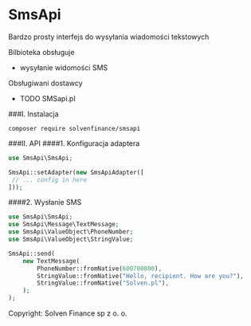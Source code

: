 SmsApi
==================
Bardzo prosty interfejs do wysyłania wiadomości tekstowych

Bilbioteka obsługuje 
- wysyłanie widomości SMS
 
Obsługiwani dostawcy
- TODO SMSapi.pl

###I. Instalacja

```
composer require solvenfinance/smsapi
```

###II. API
####1. Konfiguracja adaptera 

```php
use SmsApi\SmsApi;

SmsApi::setAdapter(new SmsApiAdapter([
 // ... config in here
]));

```

####2. Wysłanie SMS


```php
use SmsApi\SmsApi;
use SmsApi\Message\TextMessage;
use SmsApi\ValueObject\PhoneNumber;
use SmsApi\ValueObject\StringValue;

SmsApi::send(
    new TextMessage(
        PhoneNumber::fromNative(600700800),
        StringValue::fromNative("Hello, recipient. How are you?"),
        StringValue::fromNative("Solven.pl"),
    );
);
```

Copyright: Solven Finance sp z o. o.
